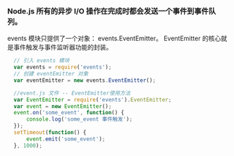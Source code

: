 ### Node.js 所有的异步 I/O 操作在完成时都会发送一个事件到事件队列。

  events 模块只提供了一个对象： events.EventEmitter。
  EventEmitter 的核心就是事件触发与事件监听器功能的封装。
  ```javascript
    // 引入 events 模块
    var events = require('events');
    // 创建 eventEmitter 对象
    var eventEmitter = new events.EventEmitter();

    //event.js 文件 -- EventEmitter使用方法
    var EventEmitter = require('events').EventEmitter; 
    var event = new EventEmitter(); 
    event.on('some_event', function() { 
        console.log('some_event 事件触发'); 
    }); 
    setTimeout(function() { 
        event.emit('some_event'); 
    }, 1000); 
  ```